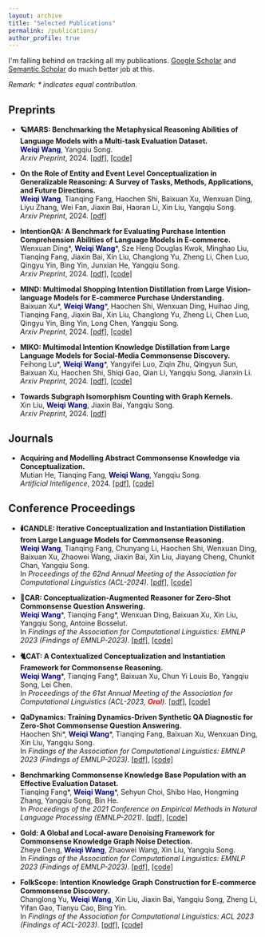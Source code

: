 ```yaml
---
layout: archive
title: "Selected Publications"
permalink: /publications/
author_profile: true
---
```


I'm falling behind on tracking all my publications. [Google Scholar](https://scholar.google.com/citations?hl=en-US&user=ZKgZ7jEAAAAJ) and [Semantic Scholar](https://www.semanticscholar.org/author/1587728690) do much better job at this.

*Remark: \* indicates equal contribution.*

## Preprints
- **🪐MARS: Benchmarking the Metaphysical Reasoning Abilities of Language Models with a Multi-task Evaluation Dataset.**\
<span style="color:darkblue">**Weiqi Wang**</span>, Yangqiu Song.\
*Arxiv Preprint*, 2024. [[pdf]](https://arxiv.org/pdf/2406.02106), [[code]](https://github.com/HKUST-KnowComp/MARS)

- **On the Role of Entity and Event Level Conceptualization in Generalizable Reasoning: A Survey of Tasks, Methods, Applications, and Future Directions.**\
<span style="color:darkblue">**Weiqi Wang**</span>, Tianqing Fang, Haochen Shi, Baixuan Xu, Wenxuan Ding, Liyu Zhang, Wei Fan, Jiaxin Bai, Haoran Li, Xin Liu, Yangqiu Song.\
*Arxiv Preprint*, 2024. [[pdf]](https://arxiv.org/pdf/2406.10885)

- **IntentionQA: A Benchmark for Evaluating Purchase Intention Comprehension Abilities of Language Models in E-commerce.**\
Wenxuan Ding\*, <span style="color:darkblue">**Weiqi Wang**</span>\*, Sze Heng Douglas Kwok, Minghao Liu, Tianqing Fang, Jiaxin Bai, Xin Liu, Changlong Yu, Zheng Li, Chen Luo, Qingyu Yin, Bing Yin, Junxian He, Yangqiu Song.\
*Arxiv Preprint*, 2024. [[pdf]](https://arxiv.org/pdf/2406.10173), [[code]](https://github.com/HKUST-KnowComp/IntentionQA)

- **MIND: Multimodal Shopping Intention Distillation from Large Vision-language Models for E-commerce Purchase Understanding.**\
Baixuan Xu\*, <span style="color:darkblue">**Weiqi Wang**</span>\*, Haochen Shi, Wenxuan Ding, Huihao Jing, Tianqing Fang, Jiaxin Bai, Xin Liu, Changlong Yu, Zheng Li, Chen Luo, Qingyu Yin, Bing Yin, Long Chen, Yangqiu Song.\
*Arxiv Preprint*, 2024. [[pdf]](https://arxiv.org/pdf/2406.10701), [[code]](https://github.com/HKUST-KnowComp/MIND_Distillation)

- **MIKO: Multimodal Intention Knowledge Distillation from Large Language Models for Social-Media Commonsense Discovery.**\
Feihong Lu\*, <span style="color:darkblue">**Weiqi Wang**</span>\*, Yangyifei Luo, Ziqin Zhu, Qingyun Sun, Baixuan Xu, Haochen Shi, Shiqi Gao, Qian Li, Yangqiu Song, Jianxin Li.\
*Arxiv Preprint*, 2024. [[pdf]](https://arxiv.org/pdf/2402.18169.pdf), [[code]](https://github.com/zzq2000/MIKO)

- **Towards Subgraph Isomorphism Counting with Graph Kernels.**\
Xin Liu, <span style="color:darkblue">**Weiqi Wang**</span>, Jiaxin Bai, Yangqiu Song.\
*Arxiv Preprint*, 2024. [[pdf]](https://arxiv.org/pdf/2405.07497)

## Journals
- **Acquiring and Modelling Abstract Commonsense Knowledge via Conceptualization.**\
Mutian He, Tianqing Fang, <span style="color:darkblue">**Weiqi Wang**</span>, Yangqiu Song.\
*Artificial Intelligence*, 2024. [[pdf]](https://doi.org/10.1016/j.artint.2024.104149), [[code]](https://github.com/HKUST-KnowComp/atomic-conceptualization)

## Conference Proceedings
- **🕯️CANDLE: Iterative Conceptualization and Instantiation Distillation from Large Language Models for Commonsense Reasoning.**\
<span style="color:darkblue">**Weiqi Wang**</span>, Tianqing Fang, Chunyang Li, Haochen Shi, Wenxuan Ding, Baixuan Xu, Zhaowei Wang, Jiaxin Bai, Xin Liu, Jiayang Cheng, Chunkit Chan, Yangqiu Song.\
In *Proceedings of the 62nd Annual Meeting of the Association for Computational Linguistics (ACL-2024)*. [[pdf]](https://arxiv.org/pdf/2401.07286.pdf), [[code]](https://github.com/HKUST-KnowComp/CANDLE)

- **🚗CAR: Conceptualization-Augmented Reasoner for Zero-Shot Commonsense Question Answering.**\
<span style="color:darkblue">**Weiqi Wang**</span>\*, Tianqing Fang\*, Wenxuan Ding, Baixuan Xu, Xin Liu, Yangqiu Song, Antoine Bosselut.\
In *Findings of the Association for Computational Linguistics: EMNLP 2023 (Findings of EMNLP-2023)*. [[pdf]](https://aclanthology.org/2023.findings-emnlp.902.pdf), [[code]](https://github.com/HKUST-KnowComp/CAR)

- **🐈CAT: A Contextualized Conceptualization and Instantiation Framework for Commonsense Reasoning.**\
<span style="color:darkblue">**Weiqi Wang**</span>\*, Tianqing Fang\*, Baixuan Xu, Chun Yi Louis Bo, Yangqiu Song, Lei Chen.\
In *Proceedings of the 61st Annual Meeting of the Association for Computational Linguistics (ACL-2023, <span style="color:red">**Oral**</span>)*. [[pdf]](https://aclanthology.org/2023.acl-long.733.pdf), [[code]](https://github.com/HKUST-KnowComp/CAT)

- **QaDynamics: Training Dynamics-Driven Synthetic QA Diagnostic for Zero-Shot Commonsense Question Answering.**\
Haochen Shi\*, <span style="color:darkblue">**Weiqi Wang**</span>\*, Tianqing Fang, Baixuan Xu, Wenxuan Ding, Xin Liu, Yangqiu Song.\
In *Findings of the Association for Computational Linguistics: EMNLP 2023 (Findings of EMNLP-2023)*. [[pdf]](https://aclanthology.org/2023.findings-emnlp.1023.pdf), [[code]](https://github.com/HKUST-KnowComp/QaDynamics)

- **Benchmarking Commonsense Knowledge Base Population with an Effective Evaluation Dataset.**\
Tianqing Fang\*, <span style="color:darkblue">**Weiqi Wang**</span>\*, Sehyun Choi, Shibo Hao, Hongming Zhang, Yangqiu Song, Bin He.\
In *Proceedings of the 2021 Conference on Empirical Methods in Natural Language Processing (EMNLP-2021)*. [[pdf]](https://aclanthology.org/2021.emnlp-main.705.pdf), [[code]](https://github.com/HKUST-KnowComp/CSKB-Population)

- **Gold: A Global and Local-aware Denoising Framework for Commonsense Knowledge Graph Noise Detection.**\
Zheye Deng, <span style="color:darkblue">**Weiqi Wang**</span>, Zhaowei Wang, Xin Liu, Yangqiu Song.\
In *Findings of the Association for Computational Linguistics: EMNLP 2023 (Findings of EMNLP-2023)*. [[pdf]](https://aclanthology.org/2023.findings-emnlp.232.pdf), [[code]](https://github.com/HKUST-KnowComp/GOLD)

- **FolkScope: Intention Knowledge Graph Construction for E-commerce Commonsense Discovery.**\
Changlong Yu, <span style="color:darkblue">**Weiqi Wang**</span>, Xin Liu, Jiaxin Bai, Yangqiu Song, Zheng Li, Yifan Gao, Tianyu Cao, Bing Yin.\
In *Findings of the Association for Computational Linguistics: ACL 2023 (Findings of ACL-2023)*. [[pdf]](https://aclanthology.org/2023.findings-acl.76.pdf), [[code]](https://github.com/HKUST-KnowComp/FolkScope)